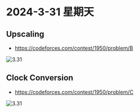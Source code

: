 # 2024-3-31 星期天

##  Upscaling

- https://codeforces.com/contest/1950/problem/B

![3.31](https://img2.imgtp.com/2024/03/31/nBHQfpOs.png)

##  Clock Conversion

- https://codeforces.com/contest/1950/problem/C

![3.31](https://img2.imgtp.com/2024/03/31/yLvnGEay.png)